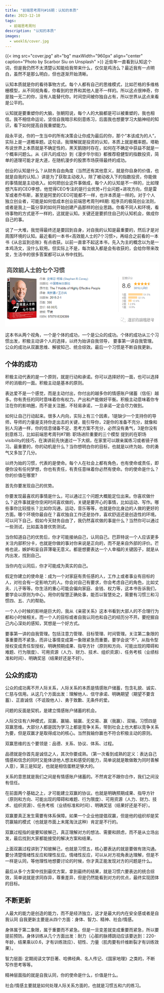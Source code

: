 ```yaml
---
title: "前端思考周刊#16期：认知的本质"
date: 2023-12-10
tags:
  - 前端思考周刊
description: "认知的本质"
images:
  - weekl6/cover.jpg
---
```


{{< img src="cover.jpg" alt="bg" maxWidth="960px" align="center" caption="Photo by Scarbor Siu on Unsplash" >}}
近些年一直看到认知这个词，但是我仍然不太清楚认知能给我带来什么，仅仅是鸡汤么？最近我有一点明白，虽然不是那么明白，但也逐渐开始清晰。

认知本质就是你的看待事物方式。每个人都有自己的思维模式，比如芒格的多维格栅模型，从不同视角看，你看到的世界和其他人是不一样的。所以这点很神奇，你是独一无二的你，没有人能替代你。时间空间被你独自占有，所以世界从这点来看是公平的。

认知就是要重塑你的大脑，张朝阳说，每个人的大脑都是可以被重塑的，我也相信。我不相信命运论，坚信自我暗示和刻意练习，后面我也想要学习大脑神经的知识，看下如何提高自我重塑能力。

段永平说，你的一生当中的所有决策会让你成为最后的你，那个“本该成为的人”，实际上是一道概率题。这句话，我理解就是投资的认知，本质上就是概率题。塔勒布说世界上本质就是不确定性的，黑天鹅随时存在，如何在不确定中获益不就是一个概率问题么。从《非凡的成功》到《漫步华尔街》都推荐稳健型的指数投资，简单的道理可能才是大道，在随机漫步的股票市场获得最终的成功。

创业的认知是什么？从财务自由角度（当然还有其他意义，就是你自身的价值，也就是自我的认知。）讲是为了获取主动收入，除了被动收入下的指数投资，你能做的事情就是主动收入。如何把创业这件事做成，每个人的认知是不一样的，比如理想汽车的CEO李想，他觉得CEO专注的是行业优势+行业问题+进攻方向，但是雷军或者乔布斯，甚至是阿里的CEO可能都不一样，也许本质是一样的。对于个人独立创业者，可能是如何低成本创业前端思考周刊#8期: 程序员的极简创业法则，或者是我上一篇分享的如何开始创建产品那样的创业思路。你看不同人和环境，看待事物的方式是不一样的，这就是认知。关键还是要抓住自己的认知机会，做成你自己的事。

说了一大堆，我觉得最终还是要回到自身，对自我的认知是最重要的，然后才是对周围环境的认知。最近看的一本书<高效能人士的7个习惯>，再结合之前看的一本书《从总监到总账》有点收获。以前一直拿不起这本书，先入为主的概念以为是一本鸡汤文，没什么软用。但实际上不是，每次输入都是会有收获的，会给你带来改变，生活中的很多答案都可以从书中找到。

![](aaa.png)

这本书从两个视角，一个是个体的成功，一个是公众的成功。个体的成功从三个习惯出发，积极主动讲个人的选择，以终为始讲自我领导， 要事第一讲自我管理。公众的成功从双赢思维、解彼知己、统合综效。最后一个习惯是不断自我更新。



## 个体的成功

积极主动代表的是一个原则，就是行动和承诺。你可以选择好的一面，也可以选择坏的消极的一面。积极主动是基本的原则。

表达爱不是一个感觉，而是主动付出，你付出的越多你的情感账户储蓄（信任）越多。你有责任的同时意味着你有权力。产出和产能做好平衡。积极主动意味着你专注在你的影响圈，而不是关注圈，不轻易承诺，一旦承诺一定会尽力做到。

如何让自己行动起来。很多人内向，实际上有三个因素，1是缺少一个支持你的导师，导师的力量是支持你走出去的关键，能引导你，2是你的准备不充分，就像和别人沟通一样，你的信息储备不足、思考方案不充分，必然没有勇气，3是你没有刻意练习，比如前端思考周刊#7期:  职场进阶重要的三个模型 提到的在职场visibility的技巧，在演讲前先快速过一下大纲，在家里可以跟亲属练习或者镜子练习。最重要的，你的动机是什么？当你想明白你的目标，也就是以终为始，你的勇气又多加了几分。

以终为始的习惯，代表的是使命。每个人在社会上都有角色，也有使命或责任，即便你没有任何梦想，你也有责任，有责任意味着你必然有使命。你的使命是什么？你的价值在哪里?

首先你要发现自己的优势。

你要发现最喜欢的事情是什么，可以通过三个问题大概能定位出来。你喜欢做什么？这件事就是你空闲时间喜欢做的，关键是要开心的事情，比如运动、写作。哪些事你比较擅长？比如你沟通，运动，音乐等等，也就是你比身边的人做的更好的方面。哪个环境你最自在？喜欢独自工作还是协作，喜欢舒适还是创造性的环境。可以问下自己，假如今天财务自由了，我仍然喜欢做的事是什么？当然你可以通过一些测试，比如盖洛普优势测试。

当你知道自己的优势后，你才可能接纳自己，认同自己。巴菲特说一个人应该更多关注内部积分卡，也就是你做的事对你来说是正向的，而不是来自外部的评价。芒格也说，嫉妒和妄自菲薄毫无意义。都是想要表达一个人幸福的关键因子，就是从内出发，找到自己。

当你内在认同后，你才可能成为真实的自己。

假定你建立的使命是：成为一个对家庭有责任感的人，工作上或者事业有目标的人，对社会有一定影响力的人。你会对自己有要求，你会考虑自己的角色，比如丈夫、儿子等等。你生活的重心可能会偏向家庭、金钱、权力等，这本书告诉我们，要学会以原则为中心，用你的智慧正确处事，能否以智慧处之，需要有习惯三和习惯四、五、六的帮助。

一个人小时候的影响是巨大的，我从《亲密关系》这本书看到大部人的不合理行为都和小时候相关。而一个人的目标或者自我认同也和自己的经历分不开。要挖掘自己内心深处的感知，冥想是一个好方式。

要事第一讲的自我管理。包括注意力管理、目标管理、时间管理。关注第二象限的事重要而不紧急，而非让事情变成第一象限紧急而重要。要学会说“不”。从指令型授权变成责任型授权，明确预期成果、指导方针（原则和方向、可能出现的障碍和难题、行为限度）、可用资源（人力、财力、技术、组织资源）、任务考核（业绩标准和时间）、明确奖惩（结果好还是不好）。

## 公众的成功

公众的成功离不开人际关系，人际关系的本质是情感账户储蓄，包含礼貌、诚实、仁慈与信用。从这几个方面出发：理解他人、信守承诺、明确期望（期望不要含蓄）、正直诚信（不诋毁他人）、勇于致歉、无条件的爱。

问题的反面是契机，是建立情感账户储蓄的机会。

人际交往有六种模式，双赢、赢输、输赢、无交易、赢（我赢）、双输。习惯四是双赢思维。大部分人都是因为学习上都是竞争关系，带到社会上也大都以竞争关系为要，但是双赢才是取得成功的核心。当然我输你赢也不符合积极主动的原则。

双赢思维的五个要领是：品德、关系、协议、体系、过程。

品德就是你首先是诚信之人，其次你要成熟。（第一次看到成熟的定义：表达自己情感和信念的同时又能体谅他人想法和感受的能力，简单说就是敢做敢为同时善解人意），第三是知足，也就是相信蛋糕足够大的。

关系的意思就是我们之间是有情感账户储蓄的。不然肯定不跟你合作，我们之间没有信任。

在前面两个基础之上，才可能建立双赢的协议。也就是明确预期成果、指导方针（原则和方向、可能出现的障碍和难题、行为限度）、可用资源（人力、财力、技术、组织资源）、任务考核（业绩标准和时间）、明确奖惩（结果好还是不好）。

双赢要真正发生需要有体系保障。如果一个企业他提倡双赢，但是他的组织却是奖罚赢输的模式（也就是市面上末尾淘汰这种）肯定是不行的。

双赢过程指的是要知彼解己，真正理解对方的想法、需要和顾虑，而不是从立场出发，最后找到大家都能接受的解决方案和结果。

上面双赢过程讲到了知彼解己，也就是习惯五，核心要表达的就是要做有效沟通。要分清楚情绪性反应和理性反应。情绪性反应，可以从对方视角表达理解，但是不一样是认同，等他理性地想要讨论的时候，你才真正能发现对方的问题是什么。

最后从多个方案中找到最优方案，拿到最终的结果，就是习惯六要表达的统合综效，简单说就是求同存异，尊重差异，但是仍然能看到对方的优点，最终实现团体的目标。

## 不断更新

人最大的能力是创造的能力，而不是经济独立，这才是最大的内在安全感或者是自我认同  自我更新主要是从四个方面：身体、智力、精神、社会/情感。

身体属于第二象限，属于重要而不紧急。但是一旦变差就变成重要而紧急，所以要提前预防。身体训练从几个方面出发：耐力（心脏的脉搏跳动应该要达到：220-年龄，结果乘以0.6，才有训练效应）、韧性、力量（肌肉要有纤维断裂才有训练效果）。

智力层面: 定期阅读文学巨著、哈佛经典、名人传记、《国家地理》之类的，不断写作思考等等。

精神层面指的就是自我认同，你的使命是什么，价值是什么。

社会/情感主要就是如何处理人际关系方面的，也就是习惯五和六的练习。

